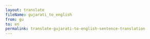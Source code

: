 ```yaml
--- 
layout: translate 
fileName: gujarati_to_english 
from: gu
to: en 
permalink: translate-gujarati-to-english-sentence-translation
---
```

